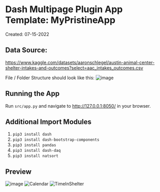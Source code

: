 # Dash Multipage Plugin App Template: MyPristineApp

Created: 07-15-2022

## Data Source: 
https://www.kaggle.com/datasets/aaronschlegel/austin-animal-center-shelter-intakes-and-outcomes?select=aac_intakes_outcomes.csv

File / Folder Structure should look like this:
![image](https://user-images.githubusercontent.com/33168903/182404663-2b27aafb-c217-404c-9072-524f0119eb75.png)

## Running the App

Run `src/app.py` and navigate to http://127.0.0.1:8050/ in your browser.

## Additional Import Modules 
1. `pip3 install dash`
2. `pip3 install dash-bootstrap-components`
3. `pip3 install pandas`
4. `pip3 install dash-daq`
5. `pip3 install natsort`
 
## Preview 
![image](https://user-images.githubusercontent.com/91855302/209008402-a9ff7dd0-7dea-4dca-9471-ca2d013a2a1c.png)
![Calendar](https://user-images.githubusercontent.com/91855302/209018889-b3f373fc-c2e6-4833-a18d-610e0958925a.png)
![TimeInShelter](https://user-images.githubusercontent.com/91855302/209018920-48861077-36be-46b0-85ce-7e939a1d702d.png)
